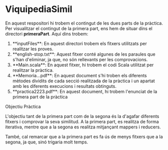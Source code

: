 # ViquipediaSimil

En aquest respositori hi trobem el contingut de les dues parts de la pràctica. Per visualitzar el contingut de la primera part, ens hem de situar dins el directori **primeraPart**. Aquí dins trobem:
<ol>
  <li>**inputFiles**: En aquest directori trobem els fitxers utilitzats per realitzar les proves.</li>
  <li>**english-stop.txt**: Aquest fitxer conté algunes de les paraules que s'han d'eliminar, ja que, no són rellevants per les comprovacions.</li>
  <li>**Main.scala**: En aquest fitxer, hi trobem el codi Scala utilitzat per realitzar la pràctica.</li>
  <li>**Memoria...pdf**: En aquest document s'hi troben els diferents mètodes dividits de cada secció realitzada de la pràctica i un apartat amb les diferents execucions i resultats obtinguts.</li>
  <li>**practica2223.pdf**: En aquest document, hi trobem l'enunciat de la primera part de la pràctica</li>
</ol

## Objectiu Pràctica
L'objectiu tant de la primera part com de la segona és la d'agafar diferents fitxers i comprovar la seva similitud. A la primera part, es realitza de forma iterativa, mentre que a la segona es realitza mitjançant mappers i reducers. 

També, cal remarcar que a la primera part es fa ús de menys fitxers que a la segona, ja que, sinó trigaria molt temps.






